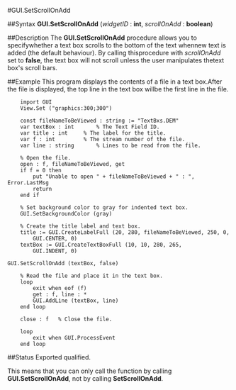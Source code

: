 
#GUI.SetScrollOnAdd

##Syntax
**GUI.SetScrollOnAdd** (_widgetID_ : **int**, _scrollOnAdd_ : **boolean**)


##Description
The **GUI.SetScrollOnAdd** procedure allows you to specifywhether a text box scrolls to the bottom of the text whennew text is added (the default behaviour). By calling thisprocedure with _scrollOnAdd_ set to **false**, the text box will not scroll unless the user manipulates thetext box's scroll bars.

##Example
This program displays the contents of a file in a text box.After the file is displayed, the top line in the text box willbe the first line in the file.



        import GUI 
        View.Set ("graphics:300;300") 
        
        const fileNameToBeViewed : string := "TextBxs.DEM"
        var textBox : int       % The Text Field ID.
        var title : int     % The label for the title.
        var f : int         % The stream number of the file.
        var line : string       % Lines to be read from the file.
        
        % Open the file.
        open : f, fileNameToBeViewed, get
        if f = 0 then
            put "Unable to open " + fileNameToBeViewed + " : ", Error.LastMsg
            return
        end if
        
        % Set background color to gray for indented text box.
        GUI.SetBackgroundColor (gray)
        
        % Create the title label and text box.
        title := GUI.CreateLabelFull (20, 280, fileNameToBeViewed, 250, 0, 
            GUI.CENTER, 0)
        textBox := GUI.CreateTextBoxFull (10, 10, 280, 265, 
            GUI.INDENT, 0)
        
	GUI.SetScrollOnAdd (textBox, false)

        % Read the file and place it in the text box.
        loop
            exit when eof (f)
            get : f, line : *
            GUI.AddLine (textBox, line)
        end loop
        
        close : f   % Close the file.
        
        loop
            exit when GUI.ProcessEvent
        end loop
##Status
Exported qualified.

This means that you can only call the function by calling **GUI.SetScrollOnAdd**, not by calling **SetScrollOnAdd**.

